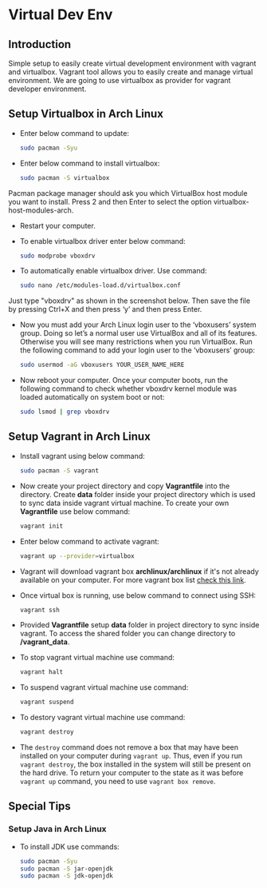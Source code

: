 # Virtual Dev Env

## Introduction

Simple setup to easily create virtual development environment with vagrant and virtualbox. Vagrant tool allows you to easily create and manage virtual environment.
We are going to use virtualbox as provider for vagrant developer environment.

## Setup Virtualbox in Arch Linux

* Enter below command to update:

    ```sh
    sudo pacman -Syu
    ```

* Enter below command to install virtualbox:

    ```sh
    sudo pacman -S virtualbox
    ```
Pacman package manager should ask you which VirtualBox host module you want to install. Press 2 and then Enter to select the option virtualbox-host-modules-arch.

* Restart your computer.

* To enable virtualbox driver enter below command:

    ```sh
    sudo modprobe vboxdrv
    ```

* To automatically enable virtualbox driver. Use command:

    ```sh
    sudo nano /etc/modules-load.d/virtualbox.conf
    ```

Just type "vboxdrv" as shown in the screenshot below. Then save the file by pressing Ctrl+X and then press ‘y’ and then press Enter.

* Now you must add your Arch Linux login user to the ‘vboxusers’ system group. Doing so let’s a normal user use VirtualBox and all of its features. Otherwise you will see many restrictions when you run VirtualBox. Run the following command to add your login user to the ‘vboxusers’ group:

    ```sh
    sudo usermod -aG vboxusers YOUR_USER_NAME_HERE
    ```

* Now reboot your computer. Once your computer boots, run the following command to check whether vboxdrv kernel module was loaded automatically on system boot or not:

    ```sh
    sudo lsmod | grep vboxdrv
    ```

## Setup Vagrant in Arch Linux

* Install vagrant using below command:

    ```sh
    sudo pacman -S vagrant
    ```

* Now create your project directory and copy **Vagrantfile** into the directory. Create **data** folder inside your project directory which is used to sync data inside vagrant virtual machine. To create your own **Vagrantfile** use below command:

    ```sh
    vagrant init
    ```

* Enter below command to activate vagrant:

    ```sh
    vagrant up --provider=virtualbox
    ```
* Vagrant will download vagrant box **archlinux/archlinux** if it's not already available on your computer. For more vagrant box list [check this link](https://app.vagrantup.com/boxes/search).

* Once virtual box is running, use below command to connect using SSH:

    ```sh
    vagrant ssh
    ```

* Provided **Vagrantfile** setup **data** folder in project directory to sync inside vagrant. To access the shared folder you can change directory to **/vagrant_data**.

* To stop vagrant virtual machine use command:

    ```sh
    vagrant halt
    ```
* To suspend vagrant virtual machine use command:

    ```sh
    vagrant suspend
    ```

* To destory vagrant virtual machine use command:

    ```sh
    vagrant destroy
    ```
* The `destroy` command does not remove a box that may have been installed on your computer during `vagrant up`. Thus, even if you run `vagrant destroy`, the box installed in the system will still be present on the hard drive. To return your computer to the state as it was before `vagrant up` command, you need to use `vagrant box remove`.

## Special Tips

### Setup Java in Arch Linux

* To install JDK use commands:

    ```sh
    sudo pacman -Syu
    sudo pacman -S jar-openjdk
    sudo pacman -S jdk-openjdk
    ```
